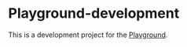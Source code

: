 # Playground-development

This is a development project for the [Playground](../../packages/component-playground/).
